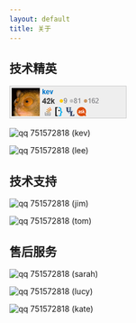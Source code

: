 ```yaml
---
layout: default
title: 关于
---
```


## 技术精英

[![flair][1]][2]

![qq][3] 751572818 (kev)

![qq][3] 751572818 (lee)

## 技术支持

![qq][3] 751572818 (jim)

![qq][3] 751572818 (tom)

## 售后服务

![qq][3] 751572818 (sarah)

![qq][3] 751572818 (lucy)

![qq][3] 751572818 (kate)

[1]: /img/so.png
[2]: http://stackoverflow.com/users/348785/kev
[3]: http://im.qq.com/favicon.ico
[4]: http://qun.qzone.qq.com/group#!/365277982/home
